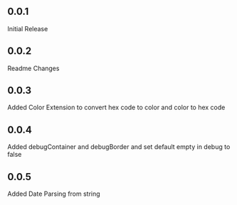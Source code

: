 ## 0.0.1
Initial Release
## 0.0.2
Readme Changes
## 0.0.3
Added Color Extension to convert hex code to color and color to hex code
## 0.0.4
Added debugContainer and debugBorder and set default empty in debug to false
## 0.0.5
Added Date Parsing from string
